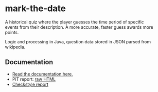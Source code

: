 # mark-the-date

A historical quiz where the player guesses the time period of specific events from their description. A more accurate, faster guess awards more points.

Logic and processing in Java, question data stored in JSON parsed from wikipedia.


## Documentation
- [Read the documentation here.](https://github.com/yherin/mark-the-date/blob/master/documentation/project-description-structure.md)
- PIT report: [raw HTML](https://github.com/yherin/mark-the-date/blob/master/documentation/pit-reports/pit-report-183706082017.html)
- [Checkstyle report](https://github.com/yherin/mark-the-date/blob/master/documentation/checkstyle/checkstyle-result.xml)
